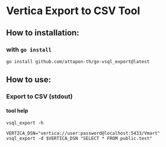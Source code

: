 # Vertica Export to CSV Tool


## How to installation:

### with `go install`
```
go install github.com/attapon-th/go-vsql_export@latest
```

## How to use:


### Export to CSV (stdout)

#### tool help

```shell
vsql_export -h
```

```shell
VERTICA_DSN="vertica://user:password@localhost:5433/Vmart"
vsql_export -d $VERTICA_DSN "SELECT * FROM public.test"
```

